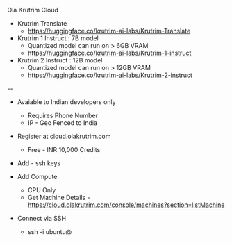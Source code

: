 Ola Krutrim Cloud

- Krutrim Translate
  - https://huggingface.co/krutrim-ai-labs/Krutrim-Translate
- Krutrim 1 Instruct : 7B model
  - Quantized model can run on > 6GB VRAM
  - https://huggingface.co/krutrim-ai-labs/Krutrim-1-instruct
- Krutrim 2 Instruct : 12B model
  - Quantized model can run on > 12GB VRAM
  - https://huggingface.co/krutrim-ai-labs/Krutrim-2-instruct

--

- Avaiable to Indian developers only
    - Requires Phone Number
    - IP - Geo Fenced to India

- Register at cloud.olakrutrim.com
    - Free - INR 10,000 Credits
- Add - ssh keys
- Add Compute
    - CPU Only 
    - Get Machine Details - https://cloud.olakrutrim.com/console/machines?section=listMachine
    
- Connect via SSH
    - ssh -i <path to your private key file> ubuntu@ <Public IP>